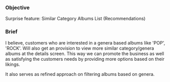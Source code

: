 ### Objective
Surprise feature:
Similar Category Albums List (Recommendations)

### Brief

I believe, customers who are interested in a genera based albums like 'POP', 'ROCK'.
Will also get an provision to view more similar category/genera albums at the details screen.
This way we can promote the business as well as satisfying the customers needs by providing more options
based on their likings.

It also serves as refined approach on filtering albums based on genera.


